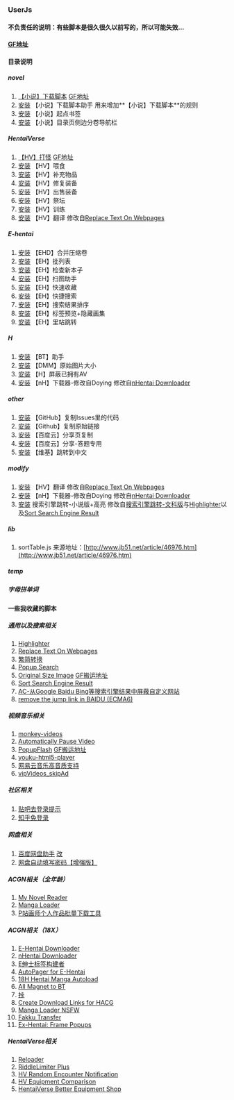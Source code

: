 ### UserJs

#### 不负责任的说明：有些脚本是很久很久以前写的，所以可能失效...

#### [GF地址](https://greasyfork.org/zh-CN/users/4000)

#### 目录说明

##### novel

1. [【小说】下载脚本](https://github.com/dodying/UserJs/tree/master/novel/novelDownloader) [GF地址](https://greasyfork.org/zh-CN/scripts/21515)
2. [安装](https://github.com/dodying/UserJs/raw/master/novel/novelDownloader/novelDownloaderHelper.user.js) 【小说】下载脚本助手 用来增加**【小说】下载脚本**的规则
3. [安装](https://github.com/dodying/UserJs/raw/master/novel/Qidian_Bookmark.user.js) 【小说】起点书签
4. [安装](https://github.com/dodying/UserJs/raw/master/novel/SidebarInContent.user.js) 【小说】目录页侧边分卷导航栏

##### HentaiVerse

1. [【HV】打怪](https://github.com/dodying/UserJs/tree/master/HentaiVerse/hvAutoAttack) [GF地址](https://greasyfork.org/zh-CN/scripts/18482)
2. [安装](https://github.com/dodying/UserJs/raw/master/HentaiVerse/hvAutoFeed.user.js) 【HV】喂食
3. [安装](https://github.com/dodying/UserJs/raw/master/HentaiVerse/hvBuyItem.user.js) 【HV】补充物品
4. [安装](https://github.com/dodying/UserJs/raw/master/HentaiVerse/hvRepairEpument.user.js) 【HV】修复装备
5. [安装](https://github.com/dodying/UserJs/raw/master/HentaiVerse/hvSellEquipment.user.js) 【HV】出售装备
6. [安装](https://github.com/dodying/UserJs/raw/master/HentaiVerse/hvShrine.user.js) 【HV】祭坛
7. [安装](https://github.com/dodying/UserJs/raw/master/HentaiVerse/hvTrainer.user.js) 【HV】训练
8. [安装](https://github.com/dodying/UserJs/raw/master/modify/hvTranslator.user.js) 【HV】翻译 修改自[Replace Text On Webpages](http://userscripts-mirror.org/scripts/show/41369)

##### E-hentai

1. [安装](https://github.com/dodying/UserJs/raw/master/E-hentai/EHD_CombineArchive2One.user.js) 【EHD】合并压缩卷
2. [安装](https://github.com/dodying/UserJs/raw/master/E-hentai/EH_BatchList.user.js) 【EH】批列表
3. [安装](https://github.com/dodying/UserJs/raw/master/E-hentai/EH_CheckForNew.user.js) 【EH】检查新本子
4. [安装](https://github.com/dodying/UserJs/raw/master/E-hentai/EH_FavHelper.user.js) 【EH】扫图助手
5. [安装](https://github.com/dodying/UserJs/raw/master/E-hentai/EH_QuickAddToFav.user.js) 【EH】快速收藏
6. [安装](https://github.com/dodying/UserJs/raw/master/E-hentai/EH_QuickSearch.user.js) 【EH】快捷搜索
7. [安装](https://github.com/dodying/UserJs/raw/master/E-hentai/EH_SortBook.user.js) 【EH】搜索结果排序
8. [安装](https://github.com/dodying/UserJs/raw/master/E-hentai/EH_TagsPreview%26HideSomeGalleries.user.js) 【EH】标签预览+隐藏画集
9. [安装](https://github.com/dodying/UserJs/raw/master/E-hentai/ExHentai2E-Hantai.user.js) 【EH】里站跳转

##### H

1. [安装](https://github.com/dodying/UserJs/raw/master/H/btHelper.user.js) 【BT】助手
2. [安装](https://github.com/dodying/UserJs/raw/master/H/dmmOriginalSizeImage.user.js) 【DMM】原始图片大小
3. [安装](https://github.com/dodying/UserJs/raw/master/H/hBlockOwnedAV.user.js) 【H】屏蔽已拥有AV
4. [安装](https://github.com/dodying/UserJs/raw/master/modify/nHentai%20Downloader%20modify%20by%20Dodying.user.js) 【nH】下载器-修改自Doying 修改自[nHentai Downloader](https://greasyfork.org/zh-CN/scripts/16088)

##### other

1. [安装](https://github.com/dodying/UserJs/raw/master/other/GithubCopyCodeInIssues.user.js) 【GitHub】复制Issues里的代码
2. [安装](https://github.com/dodying/UserJs/raw/master/other/GithubCopyRawLink.user.js) 【Github】复制原始链接
3. [安装](https://github.com/dodying/UserJs/raw/master/other/baiduShareCopy.user.js) 【百度云】分享页复制
4. [安装](https://github.com/dodying/UserJs/raw/master/other/baiduShareCopyForZhidao.user.js) 【百度云】分享-答题专用
5. [安装](https://github.com/dodying/UserJs/raw/master/other/wikiJump2Chinese.user.js) 【维基】跳转到中文

##### modify

1. [安装](https://github.com/dodying/UserJs/raw/master/modify/hvTranslator.user.js) 【HV】翻译 修改自[Replace Text On Webpages](http://userscripts-mirror.org/scripts/show/41369)
2. [安装](https://github.com/dodying/UserJs/raw/master/modify/nHentai%20Downloader%20modify%20by%20Dodying.user.js) 【nH】下载器-修改自Doying 修改自[nHentai Downloader](https://greasyfork.org/zh-CN/scripts/16088)
3. [安装](https://github.com/dodying/UserJs/raw/master/modify/searchEngineJumpForNovel.user.js) 搜索引擎跳转-小说版+高亮 修改自[搜索引擎跳转-文科版](https://greasyfork.org/zh-CN/scripts/2739)与[Highlighter](http://userscripts-mirror.org/scripts/show/15637)以及[Sort Search Engine Result](https://greasyfork.org/zh-CN/scripts/10121)

##### lib

1. sortTable.js 来源地址：[http://www.jb51.net/article/46976.htm](http://www.jb51.net/article/46976.htm)

##### temp

##### 字母拼单词

#### 一些我收藏的脚本

##### 通用以及搜索相关

1. [Highlighter](http://userscripts-mirror.org/scripts/show/15637)
2. [Replace Text On Webpages](http://userscripts-mirror.org/scripts/show/41369)
3. [繁简转换](http://userscripts-mirror.org/scripts/show/29802)
4. [Popup Search](https://greasyfork.org/zh-CN/scripts/340)
5. [Original Size Image](http://www.opera.im/archives/original_size_image_js_v3/) [GF搬运地址](https://greasyfork.org/zh-CN/scripts/12510)
6. [Sort Search Engine Result](https://greasyfork.org/zh-CN/scripts/10121)
7. [AC-从Google Baidu Bing等搜索引擎结果中屏蔽自定义网站](https://greasyfork.org/zh-CN/scripts/13408)
8. [remove the jump link in BAIDU (ECMA6)](https://greasyfork.org/zh-CN/scripts/11915)

##### 视频音乐相关

1. [monkey-videos](https://greasyfork.org/zh-CN/scripts/6807)
2. [Automatically Pause Video](https://github.com/FirefoxBar/userscript/tree/master/Automatically_Pause_Video)
3. [PopupFlash](http://opera.im/archives/pop-up-flash/) [GF搬运地址](https://greasyfork.org/zh-CN/scripts/12510)
4. [youku-html5-player](https://greasyfork.org/zh-CN/scripts/19282)
5. [网易云音乐高音质支持](https://greasyfork.org/zh-CN/scripts/10582)
6. [vipVideos_skipAd](https://greasyfork.org/zh-CN/scripts/8561)

##### 社区相关

1. [贴吧去登录提示](https://greasyfork.org/zh-CN/scripts/9922)
2. [知乎免登录](https://greasyfork.org/zh-CN/scripts/6489)

##### 网盘相关

1. [百度网盘助手](https://greasyfork.org/zh-CN/scripts/986) [改](https://greasyfork.org/zh-CN/scripts/17083)
2. [网盘自动填写密码【增强版】](https://greasyfork.org/zh-CN/scripts/13463)

##### ACGN相关（全年龄）

1. [My Novel Reader](https://greasyfork.org/zh-CN/scripts/292)
2. [Manga Loader](https://greasyfork.org/zh-CN/scripts/692)
3. [P站画师个人作品批量下载工具](https://greasyfork.org/zh-CN/scripts/17879)

##### ACGN相关（18X）

1. [E-Hentai Downloader](https://greasyfork.org/zh-CN/scripts/10379)
2. [nHentai Downloader](https://greasyfork.org/zh-CN/scripts/16088)
3. [E绅士标签构建者](https://greasyfork.org/zh-CN/scripts/19619)
4. [AutoPager for E-Hentai](https://greasyfork.org/zh-CN/scripts/3864)
5. [18H Hentai Manga Autoload](https://greasyfork.org/zh-CN/scripts/1726)
6. [All Magnet to BT](https://greasyfork.org/zh-CN/scripts/12156)
7. [挊](https://greasyfork.org/zh-CN/scripts/8392)
8. [Create Download Links for HACG](https://greasyfork.org/zh-CN/scripts/7762)
9. [Manga Loader NSFW](https://greasyfork.org/zh-CN/scripts/12657)
10. [Fakku Transfer](https://greasyfork.org/zh-CN/scripts/14881)
11. [Ex-Hentai: Frame Popups](https://sleazyfork.org/zh-CN/scripts/10268)

##### HentaiVerse相关

1. [Reloader](https://forums.e-hentai.org/index.php?showtopic=65126&st=2660&p=4384894&#entry4384894)
2. [RiddleLimiter Plus](https://forums.e-hentai.org/index.php?showtopic=65126&st=1020&p=3000982&#entry3000982)
3. [HV Random Encounter Notification](http://forums.e-hentai.org/index.php?showtopic=65126&st=1000&p=2990345&#entry2990345)
4. [HV Equipment Comparison](http://forums.e-hentai.org/index.php?s=&showtopic=65126&view=findpost&p=4492842)
5. [HentaiVerse Better Equipment Shop](https://forums.e-hentai.org/index.php?showtopic=65126&st=800&p=2750319&#entry2750319)

